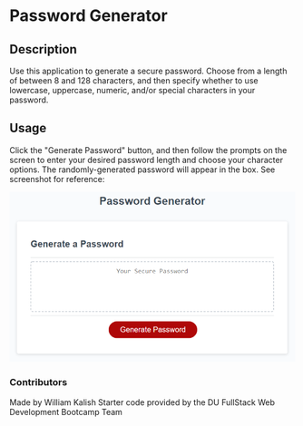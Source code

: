 # Password Generator

## Description
Use this application to generate a secure password. Choose from a length of between 8 and 128 characters, and then specify whether to use lowercase, uppercase, numeric, and/or special characters in your password. 

## Usage
Click the "Generate Password" button, and then follow the prompts on the screen to enter your desired password length and choose your character options. The randomly-generated password will appear in the box.
See screenshot for reference:

![Screenshot](assets/images/03-javascript-homework-demo.png)

### Contributors
Made by William Kalish
Starter code provided by the DU FullStack Web Development Bootcamp Team